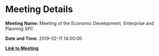 # Meeting Details

**Meeting Name:** Meeting of the Economic Development, Enterprise and Planning SPC

**Date and Time:** 2019-02-11 14:00:00

**[Link to Meeting](https://www.limerick.ie/council/whats-on/meeting-economic-development-enterprise-and-planning-spc-12)**
